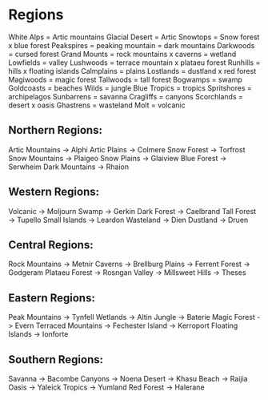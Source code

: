 # Regions

White Alps = Artic mountains
Glacial Desert = Artic
Snowtops = Snow forest x blue forest
Peakspires = peaking mountain
 = dark mountains
Darkwoods = cursed forest
Grand Mounts = rock mountains x caverns
 = wetland
Lowfields = valley
Lushwoods = terrace mountain x plataeu forest
Runhills = hills x floating islands
Calmplains = plains
Lostlands = dustland x red forest
Magiwoods = magic forest
Tallwoods = tall forest
Bogwamps = swamp
Goldcoasts = beaches
Wilds = jungle
Blue Tropics = tropics
Spritshores = archipelagos
Sunbarrens = savanna
Cragliffs = canyons
Scorchlands = desert x oasis
Ghastrens = wasteland
Molt = volcanic


## Northern Regions:
Artic Mountains -> Alphi
Artic Plains -> Colmere
Snow Forest -> Torfrost
Snow Mountains -> Plaigeo
Snow Plains -> Glaiview
Blue Forest -> Serwheim
Dark Mountains -> Rhaion 

## Western Regions:
Volcanic -> Moljourn
Swamp -> Gerkin
Dark Forest -> Caelbrand
Tall Forest -> Tupello
Small Islands -> Leardon
Wasteland -> Dien
Dustland -> Druen

## Central Regions:
Rock Mountains -> Metnir
Caverns -> Brellburg
Plains -> Ferrent
Forest -> Godgeram
Plataeu Forest -> Rosngan
Valley -> Millsweet
Hills -> Theses

## Eastern Regions:
Peak Mountains -> Tynfell
Wetlands -> Altin
Jungle -> Baterie
Magic Forest -> Evern
Terraced Mountains -> Fechester
Island -> Kerroport
Floating Islands -> Ionforte

## Southern Regions:
Savanna -> Bacombe
Canyons -> Noena
Desert -> Khasu
Beach -> Raijia
Oasis -> Yaleick
Tropics -> Yumland
Red Forest -> Halerane